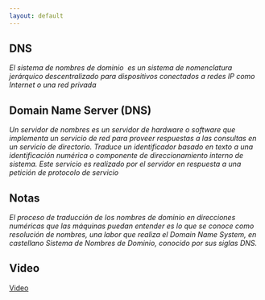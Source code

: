 ```yaml
---
layout: default
---
```


## DNS

_El sistema de nombres de dominio ​ es un sistema de nomenclatura jerárquico descentralizado para dispositivos conectados a redes IP como Internet o una red privada_

## Domain Name Server (DNS)

_Un servidor de nombres es un servidor de hardware o software que implementa un servicio de red para proveer respuestas a las consultas en un servicio de directorio. Traduce un identificador basado en texto a una identificación numérica o componente de direccionamiento interno de sistema. Este servicio es realizado por el servidor en respuesta a una petición de protocolo de servicio_

## Notas

_El proceso de traducción de los nombres de dominio en direcciones numéricas que las máquinas puedan entender es lo que se conoce como resolución de nombres, una labor que realiza el Domain Name System, en castellano Sistema de Nombres de Dominio, conocido por sus siglas DNS._

## Video

[Video](https://youtu.be/_6d7BgY6_sU)